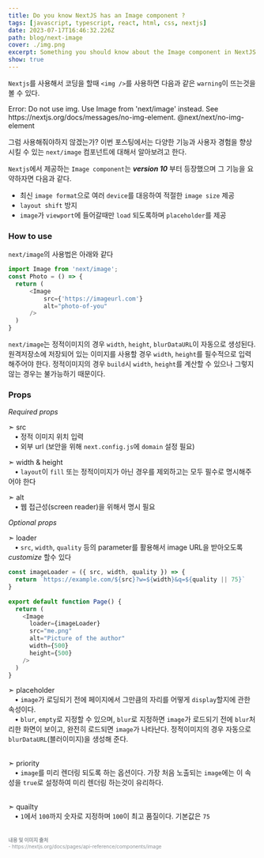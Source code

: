 ```yaml
---
title: Do you know NextJS has an Image component ?
tags: [javascript, typescript, react, html, css, nextjs]
date: 2023-07-17T16:46:32.226Z
path: blog/next-image
cover: ./img.png
excerpt: Something you should know about the Image component in NextJS
show: true
---
```


`Nextjs`를 사용해서 코딩을 할때 `<img />`를 사용하면 다음과 같은 `warning`이 뜨는것을 볼 수 있다.

<div class="quote">
Error: Do not use img. Use Image from 'next/image' instead. See https://nextjs.org/docs/messages/no-img-element.  @next/next/no-img-element
</div>

그럼 사용해줘야하지 않겠는가? 이번 포스팅에서는 다양한 기능과 사용자 경험을 향상시킬 수 있는 `next/image` 컴포넌트에 대해서 알아보려고 한다.  

`Nextjs`에서 제공하는 `Image component`는 _**version 10**_ 부터 등장했으며 그 기능을 요약하자면 다음과 같다. 
- 최신 `image format`으로 여러 `device`를 대응하여 적절한 `image size` 제공
- `layout shift` 방지 
- `image`가 `viewport`에 들어갈때만 `load` 되도록하며 `placeholder`를 제공 


### How to use
`next/image`의 사용법은 아래와 같다
```javascript
import Image from 'next/image';
const Photo = () => {
  return (
      <Image
          src={'https://imageurl.com'}
          alt="photo-of-you"
      />
  )
}
```

`next/image`는 정적이미지의 경우 `width`, `height`, `blurDataURL`이 자동으로 생성된다. 원격저장소에 저장되어 있는 이미지를 사용할 경우 `width`, `height`를 필수적으로 입력해주어야 한다. 정적이미지의 경우 `build`시 `width`, `height`를 계산할 수 있으나 그렇지 않는 경우는 불가능하기 때문이다.

### Props
_Required props_  

➣ src  
ㅤ• 정적 이미지 위치 입력  
ㅤ• 외부 url (보안을 위해 `next.config.js`에 `domain` 설정 필요)
   <br/>

➣ width & height  
ㅤ• `layout`이 `fill` 또는 정적이미지가 아닌 경우를 제외하고는 모두 필수로 명시해주어야 한다
   <br/>

➣ alt  
ㅤ• 웹 접근성(screen reader)을 위해서 명시 필요

_Optional props_  

➣ loader  
ㅤ• `src`, `width`, `quality` 등의 parameter를 활용해서 image URL을 받아오도록 _customize_ 할수 있다  

```javascript
const imageLoader = ({ src, width, quality }) => {
  return `https://example.com/${src}?w=${width}&q=${quality || 75}`
}
 
export default function Page() {
  return (
    <Image
      loader={imageLoader}
      src="me.png"
      alt="Picture of the author"
      width={500}
      height={500}
    />
  )
}
```

➣ placeholder  
ㅤ• `image`가 로딩되기 전에 페이지에서 그만큼의 자리를 어떻게 `display`할지에 관한 속성이다.  
ㅤ• `blur`, `empty`로 지정할 수 있으며, `blur`로 지정하면 `image`가 로드되기 전에 `blur`처리한 화면이 보이고, 완전히 로드되면 `image`가 나타난다. 정적이미지의 경우 자동으로 `blurDataURL`(블러이미지)을 생성해 준다.
<br/><br/>

➣ priority  
ㅤ• `image`를 미리 렌더링 되도록 하는 옵션이다. 가장 처음 노출되는 `image`에는 이 속성을 `true`로 설정하여 미리 렌더링 하는것이 유리하다.
<br/><br/>

➣ quailty  
ㅤ• `1`에서 `100`까지 숫자로 지정하며 `100`이 최고 품질이다. 기본값은 `75`




<br/>
<div style="font-size:10px;color:#8b9196;word-break: break-all"><b>내용 및 이미지 출처</b><br/>
- https://nextjs.org/docs/pages/api-reference/components/image<br/>
</div>


